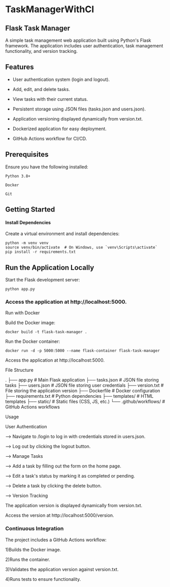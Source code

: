 # TaskManagerWithCI

## Flask Task Manager

A simple task management web application built using Python's Flask framework. The application includes user authentication, task management functionality, and version tracking.

## Features

- User authentication system (login and logout).

- Add, edit, and delete tasks.

- View tasks with their current status.

- Persistent storage using JSON files (tasks.json and users.json).

- Application versioning displayed dynamically from version.txt.

- Dockerized application for easy deployment.

- GitHub Actions workflow for CI/CD.

## Prerequisites

Ensure you have the following installed:
```
Python 3.8+

Docker

Git
```

## Getting Started

#### Install Dependencies

Create a virtual environment and install dependencies:
```
python -m venv venv
source venv/bin/activate  # On Windows, use `venv\Scripts\activate`
pip install -r requirements.txt
```
## Run the Application Locally

Start the Flask development server:
```
python app.py
```

### Access the application at http://localhost:5000.

Run with Docker

Build the Docker image:
```
docker build -t flask-task-manager .
```
Run the Docker container:
```
docker run -d -p 5000:5000 --name flask-container flask-task-manager
```
Access the application at http://localhost:5000.

File Structure

.
├── app.py              # Main Flask application
├── tasks.json          # JSON file storing tasks
├── users.json          # JSON file storing user credentials
├── version.txt         # File storing the application version
├── Dockerfile          # Docker configuration
├── requirements.txt    # Python dependencies
├── templates/          # HTML templates
├── static/             # Static files (CSS, JS, etc.)
└── .github/workflows/  # GitHub Actions workflows

Usage

User Authentication

--> Navigate to /login to log in with credentials stored in users.json.

--> Log out by clicking the logout button.

--> Manage Tasks

--> Add a task by filling out the form on the home page.

--> Edit a task's status by marking it as completed or pending.

--> Delete a task by clicking the delete button.

--> Version Tracking

The application version is displayed dynamically from version.txt.

Access the version at http://localhost:5000/version.

### Continuous Integration

The project includes a GitHub Actions workflow:

1)Builds the Docker image.

2)Runs the container.

3)Validates the application version against version.txt.

4)Runs tests to ensure functionality.

 
